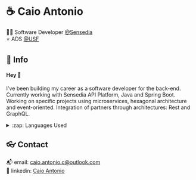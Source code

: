 # :coffee: Caio Antonio

:technologist: Software Developer [@Sensedia](https://github.com/Sensedia)  
:star: ADS [@USF](https://www.usf.edu.br/) <br/>

## :speech_balloon: Info

#### Hey :wave:

I've been building my career as a software developer for the back-end. Currently working with Sensedia API Platform, Java and Spring Boot. Working on specific projects using microservices, hexagonal architecture and event-oriented. Integration of partners through architectures: Rest and GraphQL. 

<details>
  <summary>:zap: Languages Used</summary>
  <br/>
  <div align="center">
    <img src="https://github-readme-stats.vercel.app/api/top-langs/?count_private=true&username=ca1o19c&layout=compact&theme=radical"/> 
  </div>
</details>

## :eyeglasses: Contact

:mailbox_with_mail: email: [caio.antonio.c@outlook.com](mailto:caiocichetti08@gmail.com)  
:link: linkedin: [Caio Antonio](https://www.linkedin.com/in/caio-antonio-cichetti-roberto/)
